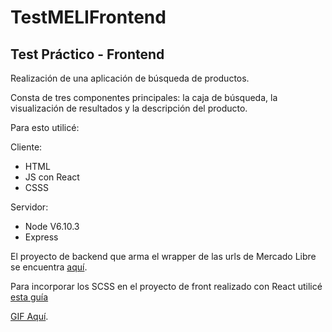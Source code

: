 # TestMELIFrontend

<h2> Test  Práctico  -  Frontend </h2>

Realización de una aplicación de búsqueda de productos. 

Consta de tres componentes principales: la caja de búsqueda, la visualización de resultados y la descripción del producto.

Para esto utilicé: 

Cliente: 
  * HTML
  * JS con React
  * CSSS

Servidor:
  * Node V6.10.3
  * Express
  
  El proyecto de backend que arma el wrapper de las urls de Mercado Libre se encuentra [aquí](https://github.com/ericasenn/TestMELIBackend").
  
  Para incorporar los SCSS en el proyecto de front realizado con React utilicé [esta guía](https://medium.com/front-end-hacking/how-to-add-sass-or-scss-to-create-react-app-c303dae4b5bc)
  
  [GIF Aquí](https://imgur.com/a/g490Uap).
  
 
